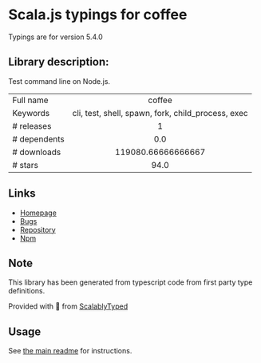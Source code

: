 
# Scala.js typings for coffee

Typings are for version 5.4.0

## Library description:
Test command line on Node.js.

|                    |                 |
| ------------------ | :-------------: |
| Full name          | coffee |
| Keywords           | cli, test, shell, spawn, fork, child_process, exec |
| # releases         | 1 |
| # dependents       | 0.0 |
| # downloads        | 119080.66666666667 |
| # stars            | 94.0 |

## Links
- [Homepage](https://github.com/node-modules/coffee)
- [Bugs](https://github.com/node-modules/coffee/issues)
- [Repository](https://github.com/node-modules/coffee)
- [Npm](https://www.npmjs.com/package/coffee)
    


## Note
This library has been generated from typescript code from first party type definitions.

Provided with :purple_heart: from [ScalablyTyped](https://github.com/oyvindberg/ScalablyTyped)

## Usage
See [the main readme](../../readme.md) for instructions.


